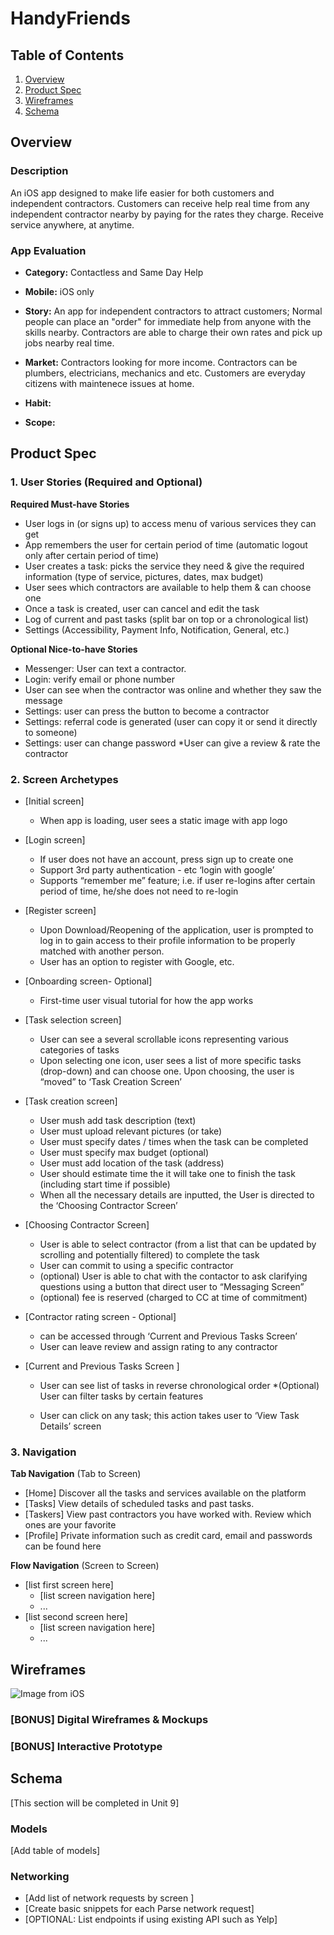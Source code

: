 
# HandyFriends

## Table of Contents
1. [Overview](#Overview)
1. [Product Spec](#Product-Spec)
1. [Wireframes](#Wireframes)
2. [Schema](#Schema)

## Overview
### Description
An iOS app designed to make life easier for both customers and independent contractors. Customers can receive help real time from any independent contractor nearby by paying for the rates they charge. Receive service anywhere, at anytime.

### App Evaluation
- **Category:**
Contactless and Same Day Help
- **Mobile:**
iOS only
- **Story:**
An app for independent contractors to attract customers; Normal people can place an "order" for immediate help from anyone with the skills nearby. Contractors are able to charge their own rates and pick up jobs nearby real time.
- **Market:**
Contractors looking for more income. Contractors can be plumbers, electricians, mechanics and etc.
Customers are everyday citizens with maintenece issues at home. 
- **Habit:**

- **Scope:**


## Product Spec

### 1. User Stories (Required and Optional)

**Required Must-have Stories**

* User logs in (or signs up) to access menu of various services they can get
* App remembers the user for certain period of time (automatic logout only after certain period of time)
* User creates a task: picks the service they need & give the required information (type of service, pictures, dates, max budget)
* User sees which contractors are available to help them & can choose one
* Once a task is created, user can cancel and edit the task  
* Log of current and past tasks (split bar on top or a chronological list)
* Settings (Accessibility, Payment Info, Notification, General, etc.)


**Optional Nice-to-have Stories**

* Messenger: User can text a contractor.
* Login: verify email or phone number 
* User can see when the contractor was online and whether they saw the message
* Settings: user can press the button to become a contractor
* Settings: referral code is generated (user can copy it or send it directly to someone)
* Settings: user can change password
*User can give a review & rate the contractor


### 2. Screen Archetypes

* [Initial screen]
   * When app is loading, user sees a static image with app logo

* [Login screen]
   * If user does not have an account, press sign up to create one
   * Support 3rd party authentication - etc ‘login with google’
   * Supports “remember me” feature; i.e. if user re-logins after certain period of time, he/she does not need to re-login
   
* [Register screen]
   * Upon Download/Reopening of the application, user is prompted to log in to gain access to their profile information to be properly matched with another     person.
   * User has an option to register with Google, etc.
   
* [Onboarding screen- Optional]
   * First-time user visual tutorial for how the app works
   
* [Task selection screen]
   * User can see a several scrollable icons representing various categories of tasks 
   * Upon selecting one icon, user sees a list of more specific tasks (drop-down) and can choose one. Upon choosing, the user is “moved” to ‘Task Creation Screen’

* [Task creation screen]
   * User mush add task description (text)
   * User must upload relevant pictures (or take)
   * User must specify dates / times when the task can be completed
   * User must specify max budget (optional)
   * User must add location of the task (address)
   * User should estimate time the it will take one to finish the task (including start time if possible)
   * When all the necessary details are inputted, the User is directed to the ‘Choosing Contractor Screen’

* [Choosing Contractor Screen]
   * User is able to select contractor (from a list that can be updated by scrolling and potentially filtered) to complete the task
   * User can commit to using a specific contractor
   * (optional) User is able to chat with the contactor to ask clarifying questions using a button that direct user to “Messaging Screen”
   * (optional) fee is reserved (charged to CC at time of commitment)
   

* [Contractor rating screen - Optional]
   * can be accessed through ‘Current and Previous Tasks Screen’
   * User can leave review and assign rating to any contractor

* [Current and Previous Tasks Screen ]
   * User can see list of tasks in reverse chronological order 
      *(Optional) User can filter tasks by certain features

   * User can click on any task; this action takes user to ‘View Task Details’ screen

   
### 3. Navigation

**Tab Navigation** (Tab to Screen)

* [Home]
Discover all the tasks and services available on the platform
* [Tasks]
View details of scheduled tasks and past tasks.
* [Taskers]
View past contractors you have worked with. Review which ones are your favorite
* [Profile]
Private information such as credit card, email and passwords can be found here

**Flow Navigation** (Screen to Screen)

* [list first screen here]
   * [list screen navigation here]
   * ...
* [list second screen here]
   * [list screen navigation here]
   * ...

## Wireframes
![Image from iOS](https://user-images.githubusercontent.com/61493372/99138178-a7ec0980-25e3-11eb-9991-256ccc0cd370.jpg)


### [BONUS] Digital Wireframes & Mockups

### [BONUS] Interactive Prototype

## Schema 
[This section will be completed in Unit 9]
### Models
[Add table of models]
### Networking
- [Add list of network requests by screen ]
- [Create basic snippets for each Parse network request]
- [OPTIONAL: List endpoints if using existing API such as Yelp]
